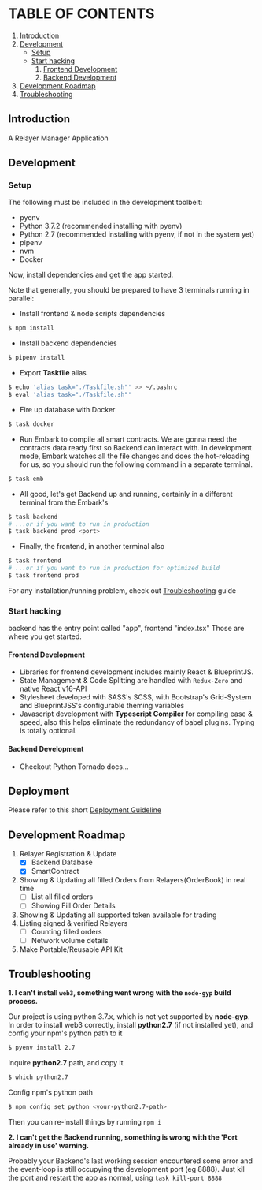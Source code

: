 # TABLE OF CONTENTS

1.  [Introduction](#org836984f)
2.  [Development](#org957d994)
    -  [Setup](#org168090e)
    -  [Start hacking](#org30ae7c1)
        1.  [Frontend Development](#org7f062cc)
        2.  [Backend Development](#orga954538)
3.  [Development Roadmap](#roadmap)
4.  [Troubleshooting](#trouble)

<a id="org836984f"></a>

## Introduction

A Relayer Manager Application



<a id="org957d994"></a>

## Development


<a id="org168090e"></a>

### Setup
The following must be included in the development toolbelt:

-   pyenv
-   Python 3.7.2 (recommended installing with pyenv)
-   Python 2.7 (recommended installing with pyenv, if not in the system yet)
-   pipenv
-   nvm
-   Docker


Now, install dependencies and get the app started.

Note that generally, you should be prepared to have 3 terminals running in parallel:

- Install frontend & node scripts dependencies
``` sh
$ npm install
```

- Install backend dependencies
``` sh
$ pipenv install
```

- Export **Taskfile** alias
``` sh
$ echo 'alias task="./Taskfile.sh"' >> ~/.bashrc
$ eval 'alias task="./Taskfile.sh"'
```

- Fire up database with Docker
``` sh
$ task docker
```

- Run Embark to compile all smart contracts. We are gonna need the contracts data ready first so Backend can interact
with. In development mode, Embark watches all the file changes and does the hot-reloading for us, so you should run the
following command in a separate terminal.
``` sh
$ task emb
```

- All good, let's get Backend up and running, certainly in a different terminal from the Embark's
``` sh
$ task backend
# ...or if you want to run in production
$ task backend prod <port>
```

- Finally, the frontend, in another terminal also
``` sh
$ task frontend
# ...or if you want to run in production for optimized build
$ task frontend prod
```

For any installation/running problem, check out [Troubleshooting](#trouble) guide



<a id="org30ae7c1"></a>

### Start hacking

backend has the entry point called "app", frontend "index.tsx"
Those are where you get started.

<a id="org7f062cc"></a>

#### Frontend Development

-   Libraries for frontend development includes mainly React & BlueprintJS.
-   State Management & Code Splitting are handled with `Redux-Zero` and native React v16-API
-   Stylesheet developed with SASS's SCSS, with Bootstrap's Grid-System and BlueprintJSS's configurable theming variables
-   Javascript development with **Typescript Compiler** for compiling ease & speed, also this helps eliminate the redundancy of babel
    plugins. Typing is totally optional.


<a id="orga954538"></a>

#### Backend Development

-   Checkout Python Tornado docs&#x2026;

<a id="roadmap"></a>


## Deployment
Please refer to this short [Deployment Guideline](https://github.com/tomochain/relayerms/tree/master/deploy)


## Development Roadmap

1. Relayer Registration & Update
   - [x] Backend Database
   - [x] SmartContract
2. Showing & Updating all filled Orders from Relayers(OrderBook) in real time
   - [ ] List all filled orders
   - [ ] Showing Fill Order Details
3. Showing & Updating all supported token available for trading
4. Listing signed & verified Relayers
   - [ ] Counting filled orders
   - [ ] Network volume details
5. Make Portable/Reusable API Kit



<a id="trouble"></a>

## Troubleshooting

**1. I can't install `web3`, something went wrong with the `node-gyp` build process.**

Our project is using python 3.7.x, which is not yet supported by **node-gyp**. In order to install web3 correctly,
install **python2.7** (if not installed yet), and config your npm's python path to it
```sh
$ pyenv install 2.7
```
Inquire **python2.7** path, and copy it
```sh
$ which python2.7
```
Config npm's python path
```sh
$ npm config set python <your-python2.7-path>
```
Then you can re-install things by running `npm i`

**2. I can't get the Backend running, something is wrong with the 'Port already in use' warning.**

Probably your Backend's last working session encountered some error and the event-loop is still occupying the
development port (eg 8888). Just kill the port and restart the app as normal, using `task kill-port 8888`

